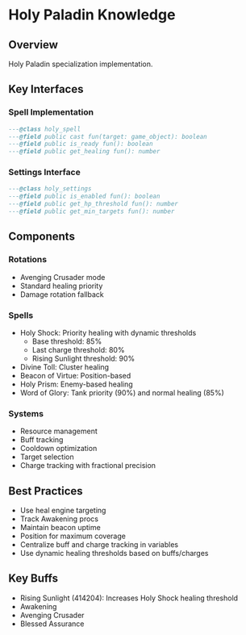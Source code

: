 # Holy Paladin Knowledge

## Overview
Holy Paladin specialization implementation.

## Key Interfaces

### Spell Implementation
```lua
---@class holy_spell
---@field public cast fun(target: game_object): boolean
---@field public is_ready fun(): boolean
---@field public get_healing fun(): number
```

### Settings Interface
```lua
---@class holy_settings
---@field public is_enabled fun(): boolean
---@field public get_hp_threshold fun(): number
---@field public get_min_targets fun(): number
```

## Components

### Rotations
- Avenging Crusader mode
- Standard healing priority
- Damage rotation fallback

### Spells
- Holy Shock: Priority healing with dynamic thresholds
  - Base threshold: 85%
  - Last charge threshold: 80%
  - Rising Sunlight threshold: 90%
- Divine Toll: Cluster healing
- Beacon of Virtue: Position-based
- Holy Prism: Enemy-based healing
- Word of Glory: Tank priority (90%) and normal healing (85%)

### Systems
- Resource management
- Buff tracking
- Cooldown optimization
- Target selection
- Charge tracking with fractional precision

## Best Practices
- Use heal engine targeting
- Track Awakening procs
- Maintain beacon uptime
- Position for maximum coverage
- Centralize buff and charge tracking in variables
- Use dynamic healing thresholds based on buffs/charges

## Key Buffs
- Rising Sunlight (414204): Increases Holy Shock healing threshold
- Awakening
- Avenging Crusader
- Blessed Assurance
